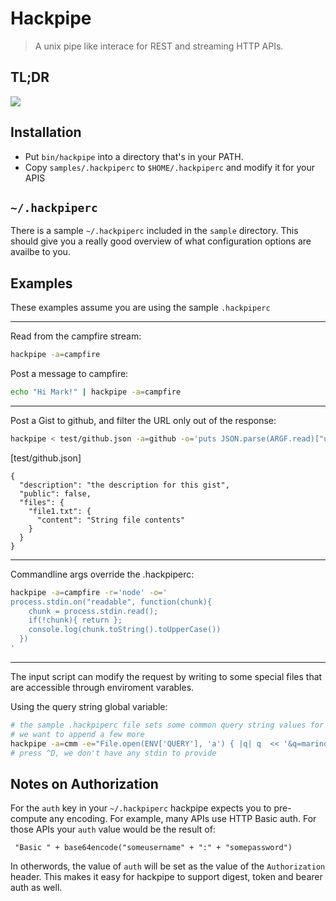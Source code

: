 # Hackpipe
> A unix pipe like interace for REST and streaming HTTP APIs.

## TL;DR
![](https://github.com/dapplebeforedawn/hackpipe/raw/master/samples/demo.gif)

## Installation
 - Put `bin/hackpipe` into a directory that's in your PATH.
 - Copy `samples/.hackpiperc` to `$HOME/.hackpiperc` and modify it for your APIS

## `~/.hackpiperc`
There is a sample `~/.hackpiperc` included in the `sample` directory.  This should give you a really good overview of what configuration options are availbe to you.

## Examples
These examples assume you are using the sample `.hackpiperc`

----
Read from the campfire stream:
```bash
hackpipe -a=campfire
```

Post a message to campfire:
```bash
echo "Hi Mark!" | hackpipe -a=campfire
```

----
Post a Gist to github, and filter the URL only out of the response:
```bash
hackpipe < test/github.json -a=github -o='puts JSON.parse(ARGF.read)["url"]'
```

[test/github.json]
```text
{
  "description": "the description for this gist",
  "public": false,
  "files": {
    "file1.txt": {
      "content": "String file contents"
    }
  }
}
```

----
Commandline args override the .hackpiperc:
```bash
hackpipe -a=campfire -r='node' -o='
process.stdin.on("readable", function(chunk){
    chunk = process.stdin.read();
    if(!chunk){ return };
    console.log(chunk.toString().toUpperCase())
  })
'
```

----
The input script can modify the request by writing to some special files that are accessible through enviroment varables.

Using the query string global variable:
```bash
# the sample .hackpiperc file sets some common query string values for us
# we want to append a few more
hackpipe -a=cmm -e="File.open(ENV['QUERY'], 'a') { |q| q  << '&q=marinol' }"
# press ^D, we don't have any stdin to provide
```

## Notes on Authorization
For the `auth` key in your `~/.hackpiperc` hackpipe expects you to pre-compute any encoding.  For example, many APIs use HTTP Basic auth.  For those APIs your `auth` value would be the result of:
  ```pseudocode
   "Basic " + base64encode("someusername" + ":" + "somepassword")
  ```
In otherwords, the value of `auth` will be set as the value of the `Authorization` header.  This makes it easy for hackpipe to support digest, token and bearer auth as well.
